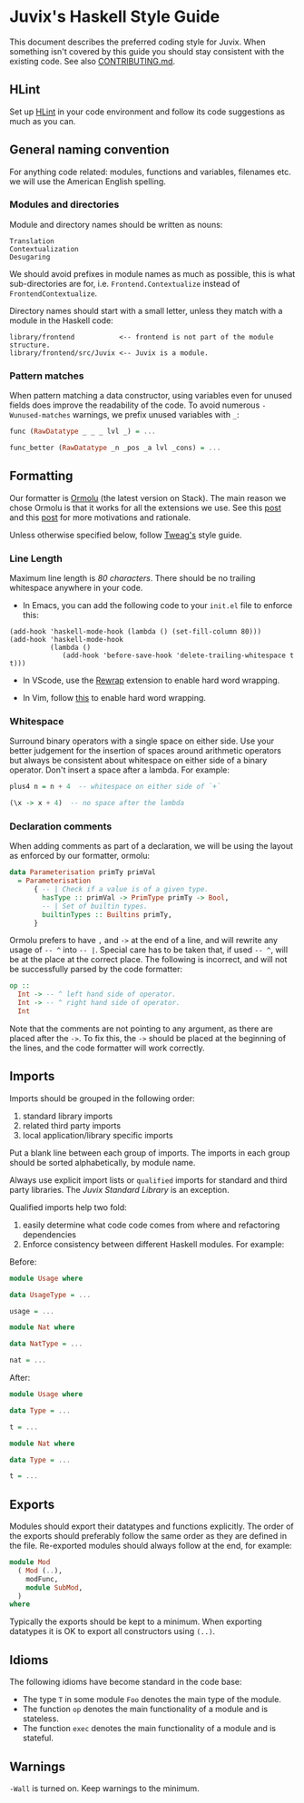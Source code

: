 Juvix's Haskell Style Guide
===========================

This document describes the preferred coding style for Juvix.
When something isn't covered by this guide you should stay
consistent with the existing code.
See also [CONTRIBUTING.md](https://github.com/cryptiumlabs/juvix/blob/develop/doc/CONTRIBUTING.md).

HLint
-----

Set up [HLint](https://github.com/ndmitchell/hlint)
in your code environment and follow its code suggestions
as much as you can.

General naming convention
-------------------------

For anything code related: modules, functions and variables, filenames etc. we
will use the American English spelling.

### Modules and directories

Module and directory names should be written as nouns:

```
Translation
Contextualization
Desugaring
```

We should avoid prefixes in module names as much as possible, this is what
sub-directories are for, i.e. `Frontend.Contextualize` instead of
`FrontendContextualize`.

Directory names should start with a small letter, unless they match with a
module in the Haskell code:

```
library/frontend           <-- frontend is not part of the module structure.
library/frontend/src/Juvix <-- Juvix is a module.
```


### Pattern matches

When pattern matching a data constructor, using variables even for unused
fields does improve the readability of the code. To avoid numerous
`-Wunused-matches` warnings, we prefix unused variables with `_`:

```haskell
func (RawDatatype _ _ _ lvl _) = ...

func_better (RawDatatype _n _pos _a lvl _cons) = ...
```


Formatting
----------

Our formatter is [Ormolu](https://github.com/tweag/ormolu) (the latest version
on Stack). The main reason we chose Ormolu is
that it works for all the extensions we use. See this [post](https://www.tweag.io/posts/2019-05-27-ormolu.html)
and this [post](https://www.tweag.io/posts/2019-10-11-ormolu-first-release.html)
for more motivations and rationale. 

Unless otherwise specified below, follow
[Tweag's](https://github.com/tweag/guides/blob/master/style/Haskell.md) style
guide.


### Line Length

Maximum line length is *80 characters*.
There should be no trailing whitespace anywhere in your code.

- In Emacs, you can add the following code to your `init.el` file to
enforce this:

```elisp
(add-hook 'haskell-mode-hook (lambda () (set-fill-column 80)))
(add-hook 'haskell-mode-hook
          (lambda ()
             (add-hook 'before-save-hook 'delete-trailing-whitespace t t)))
```
- In VScode, use the [Rewrap](https://github.com/stkb/Rewrap) extension to
  enable hard word wrapping.

- In Vim, follow [this](https://vim.fandom.com/wiki/Automatic_word_wrapping) to
  enable hard word wrapping.

### Whitespace

Surround binary operators with a single space on either side.  Use
your better judgement for the insertion of spaces around arithmetic
operators but always be consistent about whitespace on either side of
a binary operator.  Don't insert a space after a lambda.  For example:

```haskell
plus4 n = n + 4  -- whitespace on either side of `+`

(\x -> x + 4)  -- no space after the lambda
```

### Declaration comments

When adding comments as part of a declaration, we will be using the layout as
enforced by our formatter, ormolu:

```haskell
data Parameterisation primTy primVal
  = Parameterisation
      { -- | Check if a value is of a given type.
        hasType :: primVal -> PrimType primTy -> Bool,
        -- | Set of builtin types.
        builtinTypes :: Builtins primTy,
      }
```

Ormolu prefers to have `,` and `->` at the end of a line, and will rewrite any
usage of `-- ^` into `-- |`. Special care has to be taken that, if used `-- ^`,
will be at the place at the correct place. The following is incorrect, and will
not be successfully parsed by the code formatter:

```haskell
op ::
  Int -> -- ^ left hand side of operator.
  Int -> -- ^ right hand side of operator.
  Int
```

Note that the comments are not pointing to any argument, as there are placed
after the `->`. To fix this, the `->` should be placed at the beginning of the
lines, and the code formatter will work correctly.

Imports
-------

Imports should be grouped in the following order:

1. standard library imports
2. related third party imports
3. local application/library specific imports

Put a blank line between each group of imports.  The imports in each
group should be sorted alphabetically, by module name.

Always use explicit import lists or `qualified` imports for standard
and third party libraries.  The *Juvix Standard Library* is an exception.

Qualified imports help two fold:

1. easily determine what code code comes from where and refactoring dependencies
2. Enforce consistency between different Haskell modules. For example:

Before:
```haskell
module Usage where

data UsageType = ...

usage = ...

```
```haskell
module Nat where

data NatType = ...

nat = ...

```
After:

```haskell
module Usage where

data Type = ...

t = ...

```

```haskell
module Nat where

data Type = ...

t = ...

```

Exports
-------

Modules should export their datatypes and functions explicitly. The order of
the exports should preferably follow the same order as they are defined in the
file. Re-exported modules should always follow at the end, for example:

```haskell
module Mod
  ( Mod (..),
    modFunc,
    module SubMod,
  )
where
```

Typically the exports should be kept to a minimum. When exporting datatypes it
is OK to export all constructors using `(..)`.

Idioms
------

The following idioms have become standard in the code base:

- The type `T` in some module `Foo` denotes the main type of the module.
- The function `op` denotes the main functionality of a module and is stateless.
- The function `exec` denotes the main functionality of a module and is stateful.

Warnings
--------

`-Wall` is turned on. Keep warnings to the minimum.
